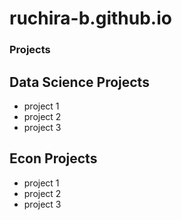 # ruchira-b.github.io

### Projects
## Data Science Projects
  - project 1
  - project 2
  - project 3
## Econ Projects
  - project 1
  - project 2
  - project 3
